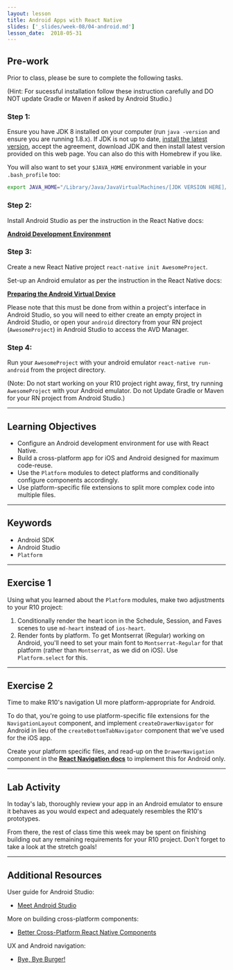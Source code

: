 ```yaml
---
layout: lesson
title: Android Apps with React Native
slides: ['_slides/week-08/04-android.md']
lesson_date:  2018-05-31
---
```


## Pre-work

Prior to class, please be sure to complete the following tasks.

(Hint: For sucessful installation follow these instruction carefully and DO NOT update Gradle or Maven if asked by Android Studio.)

### Step 1:

Ensure you have JDK 8 installed on your computer (run `java -version` and ensure you are running 1.8.x).
If JDK is not up to date, [install the latest version](http://www.oracle.com/technetwork/java/javase/downloads/jdk8-downloads-2133151.html), accept the agreement, download JDK and then install latest version provided on this web page. You can also do this with Homebrew if you like.

You will also want to set your `$JAVA_HOME` environment variable in your `.bash_profile` too:

```bash
export JAVA_HOME="/Library/Java/JavaVirtualMachines/[JDK VERSION HERE]/Contents/Home"
```

### Step 2:

Install Android Studio as per the instruction in the React Native docs:

**[Android Development Environment](https://facebook.github.io/react-native/docs/getting-started.html#android-development-environment)**

### Step 3:

Create a new React Native project `react-native init AwesomeProject`.

Set-up an Android emulator as per the instruction in the React Native docs:

**[Preparing the Android Virtual Device](https://facebook.github.io/react-native/docs/getting-started.html#preparing-the-android-device)**

Please note that this must be done from within a project's interface in Android Studio, so you will need to either create an empty project in Android Studio, or open your `android` directory from your RN project (`AwesomeProject`) in Android Studio to access the AVD Manager.

### Step 4:

Run your `AwesomeProject` with your android emulator `react-native run-android` from the project directory.

(Note: Do not start working on your R10 project right away, first, try running `AwesomeProject` with your Android emulator. Do not Update Gradle or Maven for your RN project from Android Studio.)

---

## Learning Objectives

* Configure an Android development environment for use with React Native.
* Build a cross-platform app for iOS and Android designed for maximum code-reuse.
* Use the `Platform` modules to detect platforms and conditionally configure components accordingly.
* Use platform-specific file extensions to split more complex code into multiple files.

---

## Keywords

* Android SDK
* Android Studio
* `Platform`

---

## Exercise 1

Using what you learned about the `Platform` modules, make two adjustments to your R10 project:

1.  Conditionally render the heart icon in the Schedule, Session, and Faves scenes to use `md-heart` instead of `ios-heart`.
2.  Render fonts by platform. To get Montserrat (Regular) working on Android, you'll need to set your main font to `Montserrat-Regular` for that platform (rather than `Montserrat`, as we did on iOS). Use `Platform.select` for this.

---

## Exercise 2

Time to make R10's navigation UI more platform-appropriate for Android.

To do that, you're going to use platform-specific file extensions for the `NavigationLayout` component, and implement `createDrawerNavigator` for Android in lieu of the `createBottomTabNavigator` component that we've used for the iOS app.

Create your platform specific files, and read-up on the `DrawerNavigation` component in the **[React Navigation docs](https://reactnavigation.org/docs/en/drawer-based-navigation.html)** to implement this for Android only.

---

## Lab Activity

In today's lab, thoroughly review your app in an Android emulator to ensure it behaves as you would expect and adequately resembles the R10's prototypes.

From there, the rest of class time this week may be spent on finishing building out any remaining requirements for your R10 project. Don't forget to take a look at the stretch goals!

---

## Additional Resources

User guide for Android Studio:

* [Meet Android Studio](https://developer.android.com/studio/intro/index.html)

More on building cross-platform components:

* [Better Cross-Platform React Native Components](https://medium.com/differential/better-cross-platform-react-native-components-cb8aadeba472#.jyrww11oo)

UX and Android navigation:

* [Bye, Bye Burger!](https://medium.com/startup-grind/bye-bye-burger-5bd963806015#.rbncat6ic)
